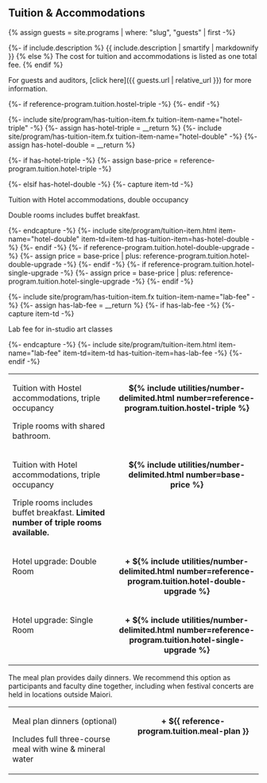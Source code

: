 ## Tuition & Accommodations

{% assign guests = site.programs | where: "slug", "guests" | first -%}

{%- if include.description %}
{{ include.description | smartify | markdownify }}
{% else %}
The cost for tuition and accommodations is listed as one total fee.
{% endif %}

For guests and auditors, [click here]({{ guests.url | relative_url }}) for more information.

<table>
<tbody>
{%- if reference-program.tuition.hostel-triple -%}
    <tr class="base">
        <td>
            <p class="name">Tuition with Hostel accommodations, triple occupancy</p>
            <p class="description">Triple rooms with shared bathroom.</p>
        </td>
        <td class="cost" align="center" valign="top"><p><strong>${% include utilities/number-delimited.html number=reference-program.tuition.hostel-triple %}</strong></p></td>
    </tr>
{%- endif -%}

{%- include site/program/has-tuition-item.fx tuition-item-name="hotel-triple" -%}
{%- assign has-hotel-triple = __return %}
{%- include site/program/has-tuition-item.fx tuition-item-name="hotel-double" -%}
{%- assign has-hotel-double = __return %}

{%- if has-hotel-triple -%}
    {%- assign base-price = reference-program.tuition.hotel-triple -%}
    <tr class="base">
        <td>
            <p class="name">Tuition with Hotel accommodations, triple occupancy</p>
            <p class="description">Triple rooms includes buffet breakfast. <strong>Limited number of triple rooms available.</strong></p>
        </td>
        <td class="cost" align="center" valign="top"><p><strong>${% include utilities/number-delimited.html number=base-price %}</strong></p></td>
    </tr>
{%- elsif has-hotel-double -%}
    {%- capture item-td -%}
        <p class="name">Tuition with Hotel accommodations, double occupancy</p>
        <p class="description">Double rooms includes buffet breakfast.</p>
    {%- endcapture -%}
    {%- include site/program/tuition-item.html item-name="hotel-double" item-td=item-td has-tuition-item=has-hotel-double -%}
{%- endif -%}
{%- if reference-program.tuition.hotel-double-upgrade -%}
    <tr class="upgrade">
        <td valign="top"><p class="name">Hotel upgrade: Double Room</p></td>
        {%- assign price = base-price | plus: reference-program.tuition.hotel-double-upgrade -%}
        <td class="cost" align="center" valign="top"><p><strong>+ ${% include utilities/number-delimited.html number=reference-program.tuition.hotel-double-upgrade %}</strong></p></td>
    </tr>
{%- endif -%}
{%- if reference-program.tuition.hotel-single-upgrade -%}
    <tr class="upgrade">
        <td valign="top"><p class="name">Hotel upgrade: Single Room</p></td>
        {%- assign price = base-price | plus: reference-program.tuition.hotel-single-upgrade -%}
        <td class="cost" align="center" valign="top"><p><strong>+ ${% include utilities/number-delimited.html number=reference-program.tuition.hotel-single-upgrade %}</strong></p></td>
    </tr>
{%- endif -%}

{%- include site/program/has-tuition-item.fx tuition-item-name="lab-fee" -%}
{%- assign has-lab-fee = __return %}
{%- if has-lab-fee -%}
    {%- capture item-td -%}
        <p class="name">Lab fee for in-studio art classes</p>
    {%- endcapture -%}
    {%- include site/program/tuition-item.html item-name="lab-fee" item-td=item-td has-tuition-item=has-lab-fee -%}
{%- endif -%}
</tbody>
</table>

The meal plan provides daily dinners. We recommend this option as participants and faculty dine together, including when festival concerts are held in locations outside Maiori.

<table>
<tbody>
    <tr>
        <td>
            <p class="name">Meal plan dinners (optional)</p>
            <p class="description">Includes full three-course meal with wine & mineral water</p>
        </td><td class="cost" align="center" valign="top"><p><strong>+ ${{ reference-program.tuition.meal-plan }}</strong></p></td>
    </tr>
</tbody>
</table>
